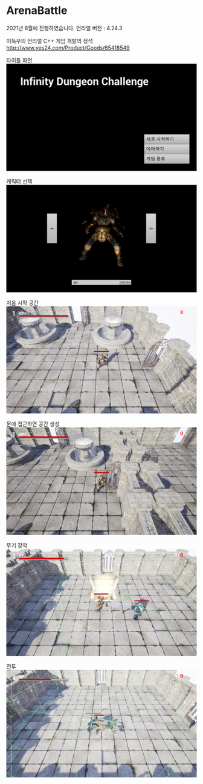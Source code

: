 # ArenaBattle
2021년 8월에 진행하였습니다.
언리얼 버전 : 4.24.3

이득우의 언리얼 C++ 게임 개발의 정석
http://www.yes24.com/Product/Goods/65418549

타이틀 화면
![title](./image/title.png)

캐릭터 선택
![title2](./image/title2.png)

처음 시작 공간
![1](./image/1.png)

문에 접근하면 공간 생성
![2](./image/2.png)

무기 장착
![3](./image/3.png)

전투
![4](./image/4.png)
